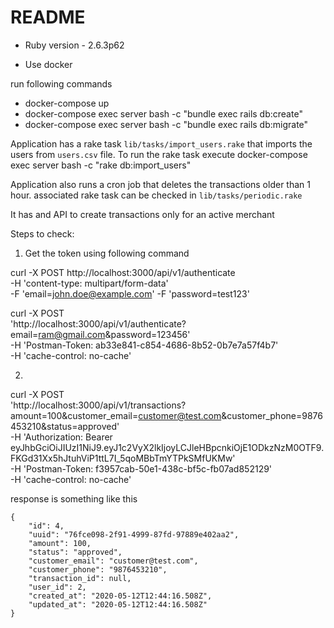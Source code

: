 # README

* Ruby version - 2.6.3p62

* Use docker

run following commands
  - docker-compose up
  - docker-compose exec server bash -c "bundle exec rails db:create"
  - docker-compose exec server bash -c "bundle exec rails db:migrate"

Application has a rake task `lib/tasks/import_users.rake` that imports the users from `users.csv` file. To run the rake task execute
docker-compose exec server bash -c "rake db:import_users"

Application also runs a cron job that deletes the transactions older than 1 hour.
associated rake task can be checked in `lib/tasks/periodic.rake`

It has and API to create transactions only for an active merchant

Steps to check:
1. Get the token using following command

curl -X POST http://localhost:3000/api/v1/authenticate \
  -H 'content-type: multipart/form-data' \
  -F 'email=john.doe@example.com' -F 'password=test123'

curl -X POST \
  'http://localhost:3000/api/v1/authenticate?email=ram@gmail.com&password=123456' \
  -H 'Postman-Token: ab33e841-c854-4686-8b52-0b7e7a57f4b7' \
  -H 'cache-control: no-cache'

2.

curl -X POST \
  'http://localhost:3000/api/v1/transactions?amount=100&customer_email=customer@test.com&customer_phone=9876453210&status=approved' \
  -H 'Authorization: Bearer eyJhbGciOiJIUzI1NiJ9.eyJ1c2VyX2lkIjoyLCJleHBpcnkiOjE1ODkzNzM0OTF9.FKGd31Xx5hJtuhViP1ttL7I_5qoMBbTmYTPkSMfUKMw' \
  -H 'Postman-Token: f3957cab-50e1-438c-bf5c-fb07ad852129' \
  -H 'cache-control: no-cache'

response is something like this
```
{
    "id": 4,
    "uuid": "76fce098-2f91-4999-87fd-97889e402aa2",
    "amount": 100,
    "status": "approved",
    "customer_email": "customer@test.com",
    "customer_phone": "9876453210",
    "transaction_id": null,
    "user_id": 2,
    "created_at": "2020-05-12T12:44:16.508Z",
    "updated_at": "2020-05-12T12:44:16.508Z"
}
```

